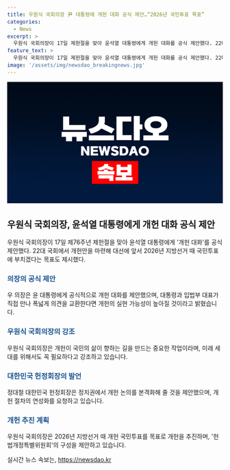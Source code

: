 ```yaml
---
title: 우원식 국회의장 尹 대통령에 개헌 대화 공식 제안…“2026년 국민투표 목표”
categories:
  - News
excerpt: >
  우원식 국회의장이 17일 제헌절을 맞아 윤석열 대통령에게 개헌 대화를 공식 제안했다. 22대 국회에서 개헌안을 마련해 2026년 지방선거 때 국민투표에 부칠 계획이며, 대통령과의 직접 대화를 강조하는 등 개헌을 적극 추진하는 의지를 밝힌 모습이다. 개헌의 필요성을 강조하며, 국민의 의견 수렴을 강조하고 정대철 헌정회장도 개헌 절차의 연성화와 국민 투표 생략을 제안했다.
feature_text: >
  우원식 국회의장이 17일 제헌절을 맞아 윤석열 대통령에게 개헌 대화를 공식 제안했다. 22대 국회에서 개헌안을 마련해 2026년 지방선거 때 국민투표에 부칠 계획이며, 대통령과의 직접 대화를 강조하는 등 개헌을 적극 추진하는 의지를 밝힌 모습이다. 개헌의 필요성을 강조하며, 국민의 의견 수렴을 강조하고 정대철 헌정회장도 개헌 절차의 연성화와 국민 투표 생략을 제안했다.
image: '/assets/img/newsdao_breakingnews.jpg'
---
```


<p><img src="/assets/img/newsdao_breakingnews.jpg" alt="ranknews 속보" /></p>

<h2><strong>우원식 국회의장, 윤석열 대통령에게 개헌 대화 공식 제안</strong></h2>

<p data-ke-size="size16">우원식 국회의장이 17일 제76주년 제헌절을 맞아 윤석열 대통령에게 '개헌 대화'를 공식 제안했다. 22대 국회에서 개헌안을 마련해 대선에 앞서 2026년 지방선거 때 국민투표에 부치겠다는 목표도 제시했다.</p>

<h3><b><span style="color: #1a5490;">의장의 공식 제안</span></b></h3>

<p data-ke-size="size16">우 의장은 윤 대통령에게 공식적으로 개헌 대화를 제안했으며, 대통령과 입법부 대표가 직접 만나 폭넓게 의견을 교환한다면 개헌의 실현 가능성이 높아질 것이라고 밝혔습니다.</p>

<h3><b><span style="color: #1a5490;">우원식 국회의장의 강조</span></b></h3>

<p data-ke-size="size16">우원식 국회의장은 개헌이 국민의 삶이 향하는 길을 만드는 중요한 작업이라며, 미래 세대를 위해서도 꼭 필요하다고 강조하고 있습니다.</p>

<h3><b><span style="color: #1a5490;">대한민국 헌정회장의 발언</span></b></h3>

<p data-ke-size="size16">정대철 대한민국 헌정회장은 정치권에서 개헌 논의를 본격화해 줄 것을 제안했으며, 개헌 절차의 연성화를 요청하고 있습니다.</p>

<h3><b><span style="color: #1a5490;">개헌 추진 계획</span></b></h3>

<p data-ke-size="size16">우원식 국회의장은 2026년 지방선거 때 개헌 국민투표를 목표로 개헌을 추진하며, '헌법개정특별위원회'의 구성을 제안하고 있습니다.</p>
실시간 뉴스 속보는, <a href="https://newsdao.kr" rel="dofollow">https://newsdao.kr</a>


